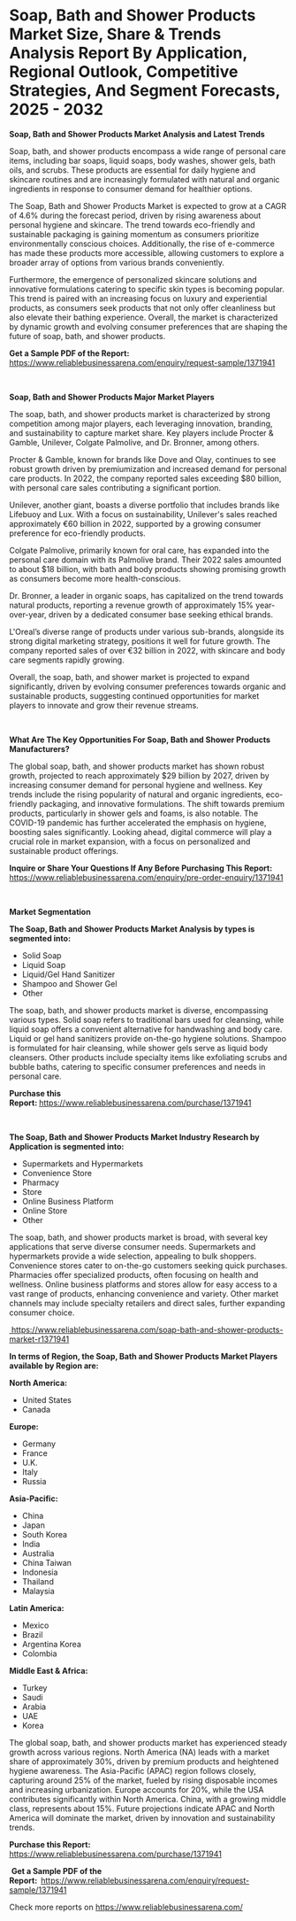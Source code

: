 <p><h1>Soap, Bath and Shower Products Market Size, Share & Trends Analysis Report By Application, Regional Outlook, Competitive Strategies, And Segment Forecasts, 2025 - 2032</h1></p><p><strong>Soap, Bath and Shower Products Market Analysis and Latest Trends</strong></p>
<p><p>Soap, bath, and shower products encompass a wide range of personal care items, including bar soaps, liquid soaps, body washes, shower gels, bath oils, and scrubs. These products are essential for daily hygiene and skincare routines and are increasingly formulated with natural and organic ingredients in response to consumer demand for healthier options. </p><p>The Soap, Bath and Shower Products Market is expected to grow at a CAGR of 4.6% during the forecast period, driven by rising awareness about personal hygiene and skincare. The trend towards eco-friendly and sustainable packaging is gaining momentum as consumers prioritize environmentally conscious choices. Additionally, the rise of e-commerce has made these products more accessible, allowing customers to explore a broader array of options from various brands conveniently. </p><p>Furthermore, the emergence of personalized skincare solutions and innovative formulations catering to specific skin types is becoming popular. This trend is paired with an increasing focus on luxury and experiential products, as consumers seek products that not only offer cleanliness but also elevate their bathing experience. Overall, the market is characterized by dynamic growth and evolving consumer preferences that are shaping the future of soap, bath, and shower products.</p></p>
<p><strong>Get a Sample PDF of the Report:&nbsp;</strong> <a href="https://www.reliablebusinessarena.com/enquiry/request-sample/1371941?utm_campaign=2868&utm_medium=2&utm_source=Github&utm_content=ia&utm_term=22032025&utm_id=soap-bath-and-shower-products">https://www.reliablebusinessarena.com/enquiry/request-sample/1371941</a></p>
<p>&nbsp;</p>
<p><strong>Soap, Bath and Shower Products Major Market Players</strong></p>
<p><p>The soap, bath, and shower products market is characterized by strong competition among major players, each leveraging innovation, branding, and sustainability to capture market share. Key players include Procter & Gamble, Unilever, Colgate Palmolive, and Dr. Bronner, among others.</p><p>Procter & Gamble, known for brands like Dove and Olay, continues to see robust growth driven by premiumization and increased demand for personal care products. In 2022, the company reported sales exceeding $80 billion, with personal care sales contributing a significant portion.</p><p>Unilever, another giant, boasts a diverse portfolio that includes brands like Lifebuoy and Lux. With a focus on sustainability, Unilever's sales reached approximately €60 billion in 2022, supported by a growing consumer preference for eco-friendly products.</p><p>Colgate Palmolive, primarily known for oral care, has expanded into the personal care domain with its Palmolive brand. Their 2022 sales amounted to about $18 billion, with bath and body products showing promising growth as consumers become more health-conscious.</p><p>Dr. Bronner, a leader in organic soaps, has capitalized on the trend towards natural products, reporting a revenue growth of approximately 15% year-over-year, driven by a dedicated consumer base seeking ethical brands.</p><p>L'Oreal’s diverse range of products under various sub-brands, alongside its strong digital marketing strategy, positions it well for future growth. The company reported sales of over €32 billion in 2022, with skincare and body care segments rapidly growing.</p><p>Overall, the soap, bath, and shower market is projected to expand significantly, driven by evolving consumer preferences towards organic and sustainable products, suggesting continued opportunities for market players to innovate and grow their revenue streams.</p></p>
<p>&nbsp;</p>
<p><strong>What Are The Key Opportunities For Soap, Bath and Shower Products Manufacturers?</strong></p>
<p><p>The global soap, bath, and shower products market has shown robust growth, projected to reach approximately $29 billion by 2027, driven by increasing consumer demand for personal hygiene and wellness. Key trends include the rising popularity of natural and organic ingredients, eco-friendly packaging, and innovative formulations. The shift towards premium products, particularly in shower gels and foams, is also notable. The COVID-19 pandemic has further accelerated the emphasis on hygiene, boosting sales significantly. Looking ahead, digital commerce will play a crucial role in market expansion, with a focus on personalized and sustainable product offerings.</p></p>
<p><strong>Inquire or Share Your Questions If Any Before Purchasing This Report:</strong> <a href="https://www.reliablebusinessarena.com/enquiry/pre-order-enquiry/1371941?utm_campaign=2868&utm_medium=2&utm_source=Github&utm_content=ia&utm_term=22032025&utm_id=soap-bath-and-shower-products">https://www.reliablebusinessarena.com/enquiry/pre-order-enquiry/1371941</a></p>
<p>&nbsp;</p>
<p><strong>Market Segmentation</strong></p>
<p><strong>The Soap, Bath and Shower Products Market Analysis by types is segmented into:</strong></p>
<p><ul><li>Solid Soap</li><li>Liquid Soap</li><li>Liquid/Gel Hand Sanitizer</li><li>Shampoo and Shower Gel</li><li>Other</li></ul></p>
<p><p>The soap, bath, and shower products market is diverse, encompassing various types. Solid soap refers to traditional bars used for cleansing, while liquid soap offers a convenient alternative for handwashing and body care. Liquid or gel hand sanitizers provide on-the-go hygiene solutions. Shampoo is formulated for hair cleansing, while shower gels serve as liquid body cleansers. Other products include specialty items like exfoliating scrubs and bubble baths, catering to specific consumer preferences and needs in personal care.</p></p>
<p><strong>Purchase this Report:&nbsp;</strong><a href="https://www.reliablebusinessarena.com/purchase/1371941?utm_campaign=2868&utm_medium=2&utm_source=Github&utm_content=ia&utm_term=22032025&utm_id=soap-bath-and-shower-products">https://www.reliablebusinessarena.com/purchase/1371941</a></p>
<p>&nbsp;</p>
<p><strong>The Soap, Bath and Shower Products Market Industry Research by Application is segmented into:</strong></p>
<p><ul><li>Supermarkets and Hypermarkets</li><li>Convenience Store</li><li>Pharmacy</li><li>Store</li><li>Online Business Platform</li><li>Online Store</li><li>Other</li></ul></p>
<p><p>The soap, bath, and shower products market is broad, with several key applications that serve diverse consumer needs. Supermarkets and hypermarkets provide a wide selection, appealing to bulk shoppers. Convenience stores cater to on-the-go customers seeking quick purchases. Pharmacies offer specialized products, often focusing on health and wellness. Online business platforms and stores allow for easy access to a vast range of products, enhancing convenience and variety. Other market channels may include specialty retailers and direct sales, further expanding consumer choice.</p></p>
<p><a href="https://www.reliablebusinessarena.com/soap-bath-and-shower-products-market-r1371941?utm_campaign=2868&utm_medium=2&utm_source=Github&utm_content=ia&utm_term=22032025&utm_id=soap-bath-and-shower-products">&nbsp;https://www.reliablebusinessarena.com/soap-bath-and-shower-products-market-r1371941</a></p>
<p><strong>In terms of Region, the Soap, Bath and Shower Products Market Players available by Region are:</strong></p>
<p>
    <p> <strong> North America: </strong>
        <ul>
            <li>United States</li>
            <li>Canada</li>
        </ul>
        </p> 
    <p> <strong> Europe: </strong>
        <ul>
            <li>Germany</li>
            <li>France</li>
            <li>U.K.</li>
            <li>Italy</li>
            <li>Russia</li>
        </ul>
        </p> 
    <p> <strong> Asia-Pacific: </strong>
        <ul>
            <li>China</li>
            <li>Japan</li>
            <li>South Korea</li>
            <li>India</li>
            <li>Australia</li>
            <li>China Taiwan</li>
            <li>Indonesia</li>
            <li>Thailand</li>
            <li>Malaysia</li>
        </ul>
        </p> 
    <p> <strong> Latin America: </strong>
        <ul>
            <li>Mexico</li>
            <li>Brazil</li>
            <li>Argentina Korea</li>
            <li>Colombia</li>
        </ul>
        </p> 
    <p> <strong> Middle East & Africa: </strong>
        <ul>
            <li>Turkey</li>
            <li>Saudi</li>
            <li>Arabia</li>
            <li>UAE</li>
            <li>Korea</li>
        </ul>
    </p>
    </p>
<p><p>The global soap, bath, and shower products market has experienced steady growth across various regions. North America (NA) leads with a market share of approximately 30%, driven by premium products and heightened hygiene awareness. The Asia-Pacific (APAC) region follows closely, capturing around 25% of the market, fueled by rising disposable incomes and increasing urbanization. Europe accounts for 20%, while the USA contributes significantly within North America. China, with a growing middle class, represents about 15%. Future projections indicate APAC and North America will dominate the market, driven by innovation and sustainability trends.</p></p>
<p><strong>Purchase this Report: </strong><a href="https://www.reliablebusinessarena.com/purchase/1371941?utm_campaign=2868&utm_medium=2&utm_source=Github&utm_content=ia&utm_term=22032025&utm_id=soap-bath-and-shower-products">https://www.reliablebusinessarena.com/purchase/1371941</a></p>
<p>&nbsp;<strong>Get a Sample PDF of the Report:&nbsp;&nbsp;</strong><a href="https://www.reliablebusinessarena.com/enquiry/request-sample/1371941?utm_campaign=2868&utm_medium=2&utm_source=Github&utm_content=ia&utm_term=22032025&utm_id=soap-bath-and-shower-products">https://www.reliablebusinessarena.com/enquiry/request-sample/1371941</a></p>
<p><strong></strong></p>
<p>Check more reports on <a href="https://www.reliablebusinessarena.com/?utm_campaign=2868&utm_medium=2&utm_source=Github&utm_content=ia&utm_term=22032025&utm_id=soap-bath-and-shower-products">https://www.reliablebusinessarena.com/</a></p>